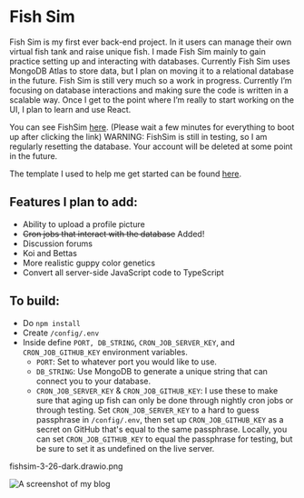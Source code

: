 # Fish Sim

Fish Sim is my first ever back-end project. In it users can manage their own virtual fish tank and raise unique fish. I made Fish Sim mainly to gain practice setting up and interacting with databases. Currently Fish Sim uses MongoDB Atlas to store data, but I plan on moving it to a relational database in the future.
Fish Sim is still very much so a work in progress. Currently I’m focusing on database interactions and making sure the code is written in a scalable way. Once I get to the point where I’m really to start working on the UI, I plan to learn and use React.

You can see FishSim [here](https://fishsim.onrender.com/). (Please wait a few minutes for everything to boot up after clicking the link)
WARNING: FishSim is still in testing, so I am regularly resetting the database. Your account will be deleted at some point in the future.

The template I used to help me get started can be found [here](https://github.com/100devs/todo-mvc-auth-local).

## Features I plan to add:
- Ability to upload a profile picture
- ~~Cron jobs that interact with the database~~ Added!
- Discussion forums
- Koi and Bettas
- More realistic guppy color genetics
- Convert all server-side JavaScript code to TypeScript

## To build:
- Do `npm install`
- Create `/config/.env`
- Inside define `PORT, DB_STRING`, `CRON_JOB_SERVER_KEY`, and `CRON_JOB_GITHUB_KEY` environment variables.
  - `PORT`: Set to whatever port you would like to use.
  - `DB_STRING`: Use MongoDB to generate a unique string that can connect you to your database.
  - `CRON_JOB_SERVER_KEY` & `CRON_JOB_GITHUB_KEY`: I use these to make sure that aging up fish can only be done through nightly cron jobs or through testing. Set `CRON_JOB_SERVER_KEY` to a hard to guess passphrase in `/config/.env`, then set up `CRON_JOB_GITHUB_KEY` as a secret on GitHub that's equal to the same passphrase. Locally, you can set `CRON_JOB_GITHUB_KEY` to equal the passphrase for testing, but be sure to set it as undefined on the live server. 

fishsim-3-26-dark.drawio.png

![A screenshot of my blog](https://github.com/ecarnovsky/ecarnovsky/images/fishsim-3-26-dark.drawio.png)
